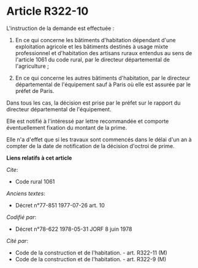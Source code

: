 # Article R322-10

L'instruction de la demande est effectuée :

1. En ce qui concerne les bâtiments d'habitation dépendant d'une exploitation agricole et les bâtiments destinés à usage
mixte professionnel et d'habitation des artisans ruraux entendus au sens de l'article 1061 du code rural, par le directeur
départemental de l'agriculture ;

2. En ce qui concerne les autres bâtiments d'habitation, par le directeur départemental de l'équipement sauf à Paris où elle
est assurée par le préfet de Paris.

Dans tous les cas, la décision est prise par le préfet sur le rapport du directeur départemental de l'équipement.

Elle est notifié à l'intéressé par lettre recommandée et comporte éventuellement fixation du montant de la prime.

Elle n'a d'effet que si les travaux sont commencés dans le délai d'un an à compter de la date de notification de la décision
d'octroi de prime.

**Liens relatifs à cet article**

_Cite_:

  - Code rural 1061

_Anciens textes_:

  - Décret n°77-851 1977-07-26 art. 10

_Codifié par_:

  - Décret n°78-622 1978-05-31 JORF 8 juin 1978

_Cité par_:

  - Code de la construction et de l'habitation. - art. R322-11 (M)
  - Code de la construction et de l'habitation. - art. R322-9 (M)
